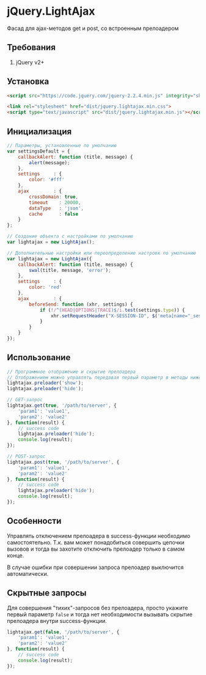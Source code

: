# jQuery.LightAjax

Фасад для ajax-методов get и post, со встроенным прелоадером

## Требования
1. jQuery v2+

## Установка
```html
<script src="https://code.jquery.com/jquery-2.2.4.min.js" integrity="sha256-BbhdlvQf/xTY9gja0Dq3HiwQF8LaCRTXxZKRutelT44=" crossorigin="anonymous"></script>

<link rel="stylesheet" href="dist/jquery.lightajax.min.css">
<script type="text/javascript" src="dist/jquery.lightajax.min.js"></script>
```

## Инициализация
```javascript
// Параметры, установленные по умолчанию
var settingsDefault = {
    callbackAlert: function (title, message) {
        alert(message);
    },
    settings     : {
        color: '#fff'
    },
    ajax         : {
        crossDomain: true,
        timeout    : 20000,
        dataType   : 'json',
        cache      : false
    }
};

// Создание объекта с настройками по умолчанию
var lightajax = new LightAjax();

// Дополнительные настройки или переопределение настроек по умолчанию
var lightajax = new LightAjax({
    callbackAlert: function (title, message) {
        swal(title, message, 'error');
    },
    settings     : {
        color: 'red'
    },
    ajax         : {
        beforeSend: function (xhr, settings) {
            if (!/^(HEAD|OPTIONS|TRACE)$/i.test(settings.type)) {
                xhr.setRequestHeader("X-SESSION-ID", $('meta[name="_session"]').attr('content'));
            }
        }
    }
});
```

## Использование
```javascript
// Программное отображение и скрытие прелоадера
// Отображением можно управлять передавая первый параметр в методы ниже)
lightajax.preloader('show');
lightajax.preloader('hide');

// GET-запрос
lightajax.get(true, '/path/to/server', {
    'param1': 'value1',
    'param2': 'value2'
}, function(result) {
    // success code
    lightajax.preloader('hide');
    console.log(result);
});

// POST-запрос
lightajax.post(true, '/path/to/server', {
    'param1': 'value1',
    'param2': 'value2'
}, function(result) {
    // success code
    lightajax.preloader('hide');
    console.log(result);
});
```

## Особенности
Управлять отключением прелоадера в success-функции необходимо самостоятельно. Т.к. вам может понадобиться совершить цепочки вызовов и тогда вы захотите отключить прелоадер только в самом конце.

В случае ошибки при совершении запроса прелоадер выключится автоматически.

## Скрытные запросы
Для совершения "тихих"-запросов без прелоадера, просто укажите первый параметр `false` и тогда нет необходимости вызывать скрытие прелоадера внутри success-функции.
```javascript
lightajax.get(false, '/path/to/server', {
    'param1': 'value1',
    'param2': 'value2'
}, function(result) {
    // success code
    console.log(result);
});
```